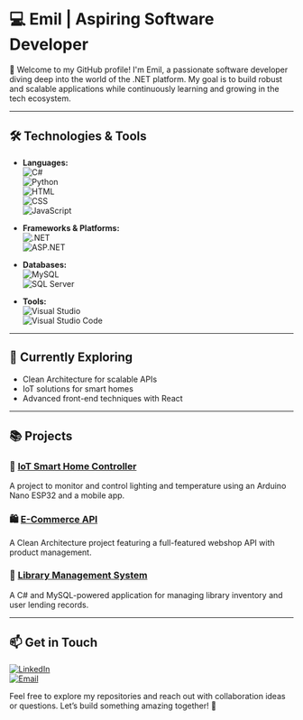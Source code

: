 # 💻 Emil | Aspiring Software Developer  

🌟 Welcome to my GitHub profile! I'm Emil, a passionate software developer diving deep into the world of the .NET platform. My goal is to build robust and scalable applications while continuously learning and growing in the tech ecosystem.

---

## 🛠️ Technologies & Tools  
- **Languages:**  
  ![C#](https://img.shields.io/badge/C%23-%23239120.svg?style=flat-square&logo=c-sharp&logoColor=white)  
  ![Python](https://img.shields.io/badge/Python-%233776AB.svg?style=flat-square&logo=python&logoColor=white)  
  ![HTML](https://img.shields.io/badge/HTML5-%23E34F26.svg?style=flat-square&logo=html5&logoColor=white)  
  ![CSS](https://img.shields.io/badge/CSS3-%231572B6.svg?style=flat-square&logo=css3&logoColor=white)  
  ![JavaScript](https://img.shields.io/badge/JavaScript-%23F7DF1E.svg?style=flat-square&logo=javascript&logoColor=black)

- **Frameworks & Platforms:**  
  ![.NET](https://img.shields.io/badge/.NET-%235C2D91.svg?style=flat-square&logo=dotnet&logoColor=white)  
  ![ASP.NET](https://img.shields.io/badge/ASP.NET-%235C2D91.svg?style=flat-square&logo=dotnet&logoColor=white)

- **Databases:**  
  ![MySQL](https://img.shields.io/badge/MySQL-%234479A1.svg?style=flat-square&logo=mysql&logoColor=white)  
  ![SQL Server](https://img.shields.io/badge/SQL%20Server-%23CC2927.svg?style=flat-square&logo=microsoft-sql-server&logoColor=white)

- **Tools:**  
  ![Visual Studio](https://img.shields.io/badge/Visual%20Studio-%235C2D91.svg?style=flat-square&logo=visual-studio&logoColor=white)  
  ![Visual Studio Code](https://img.shields.io/badge/Visual%20Studio%20Code-%23007ACC.svg?style=flat-square&logo=visual-studio-code&logoColor=white)

---

## 🌱 Currently Exploring  
- Clean Architecture for scalable APIs  
- IoT solutions for smart homes  
- Advanced front-end techniques with React

---

## 📚 Projects  

### 🔧 **[IoT Smart Home Controller](https://github.com/emil/smart-home-controller)**  
A project to monitor and control lighting and temperature using an Arduino Nano ESP32 and a mobile app.

### 🛍️ **[E-Commerce API](https://github.com/emil/ecommerce-api)**  
A Clean Architecture project featuring a full-featured webshop API with product management.

### 📖 **[Library Management System](https://github.com/emil/library-management-system)**  
A C# and MySQL-powered application for managing library inventory and user lending records.

---

## 📫 Get in Touch  
[![LinkedIn](https://img.shields.io/badge/LinkedIn-%230077B5.svg?style=flat-square&logo=linkedin&logoColor=white)](https://linkedin.com/in/your-linkedin)  
[![Email](https://img.shields.io/badge/Email-%23D14836.svg?style=flat-square&logo=gmail&logoColor=white)](mailto:your-email@example.com)  

Feel free to explore my repositories and reach out with collaboration ideas or questions. Let’s build something amazing together! 🚀  
